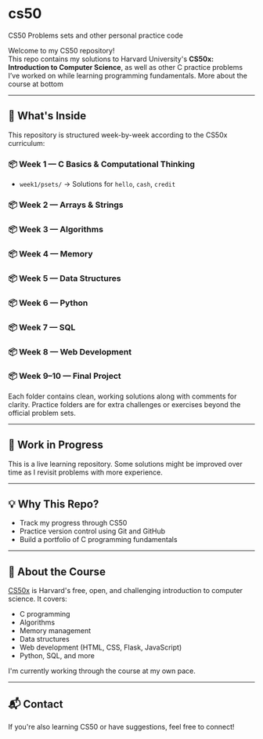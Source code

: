 # cs50
CS50 Problems sets and other personal practice code

Welcome to my CS50 repository!  
This repo contains my solutions to Harvard University's **CS50x: Introduction to Computer Science**, as well as other C practice problems I’ve worked on while learning programming fundamentals.
More about the course at bottom

---

## 📁 What's Inside

This repository is structured week-by-week according to the CS50x curriculum:

### 📦 Week 1 — C Basics & Computational Thinking
- `week1/psets/` → Solutions for `hello`, `cash`, `credit`
### 📦 Week 2 — Arrays & Strings
### 📦 Week 3 — Algorithms
### 📦 Week 4 — Memory
### 📦 Week 5 — Data Structures
### 📦 Week 6 — Python
### 📦 Week 7 — SQL
### 📦 Week 8 — Web Development
### 📦 Week 9–10 — Final Project



Each folder contains clean, working solutions along with comments for clarity. Practice folders are for extra challenges or exercises beyond the official problem sets.


---

## 🚧 Work in Progress

This is a live learning repository. Some solutions might be improved over time as I revisit problems with more experience.

---

## 💡 Why This Repo?

- Track my progress through CS50
- Practice version control using Git and GitHub
- Build a portfolio of C programming fundamentals

---

## 📘 About the Course

[CS50x](https://cs50.harvard.edu/x) is Harvard's free, open, and challenging introduction to computer science. It covers:
- C programming
- Algorithms
- Memory management
- Data structures
- Web development (HTML, CSS, Flask, JavaScript)
- Python, SQL, and more

I'm currently working through the course at my own pace.

---

## 📬 Contact

If you're also learning CS50 or have suggestions, feel free to connect!

